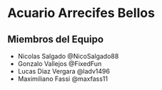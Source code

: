 # Acuario Arrecifes Bellos


## Miembros del Equipo

- Nicolas Salgado @NicoSalgado88
- Gonzalo Vallejos @FixedFun
- Lucas Diaz Vergara @ladv1496
- Maximiliano Fassi @maxfass11


